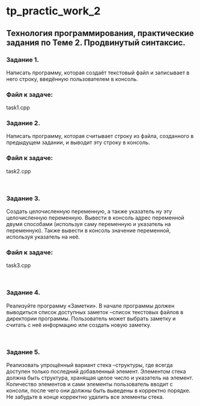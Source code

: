 # tp_practic_work_2
## Технология программирования, практические задания по Теме 2. Продвинутый синтаксис.

### Задание 1.
Написать программу, которая создаёт текстовый файл и записывает в него строку, введённую пользователем в консоль.
### Файл к задаче: 
task1.cpp

### Задание 2.
Написать программу, которая считывает строку из файла, созданного в предыдущем задании, и выводит эту строку в консоль.
### Файл к задаче: 
task2.cpp</br>

</br>

### Задание 3.
Создать целочисленную переменную, а также указатель ну эту целочисленную переменную. Вывести в консоль адрес переменной двумя способами (используя саму переменную и указатель на переменную). Также вывести в консоль значение переменной, используя указатель на неё.
###  Файл к задаче: 
task3.cpp</br>

</br>

### Задание 4.
Реализуйте программу «Заметки». В начале программы должен выводиться список доступных заметок –список текстовых файлов в директории программы. Пользователь может выбрать заметку и считать с неё информацию или создать новую заметку.</br>

</br>

### Задание 5.
Реализовать упрощённый вариант стека –структуры, где всегда доступен только последний добавленный элемент. Элементом стека должна быть структура, хранящая целое число и указатель на элемент. Количество элементов и сами элементы пользователь вводит с консоли, после чего они должны быть выведены в корректно порядке. Не забудьте в конце корректно удалить все элементы стека.</br>

</br>


